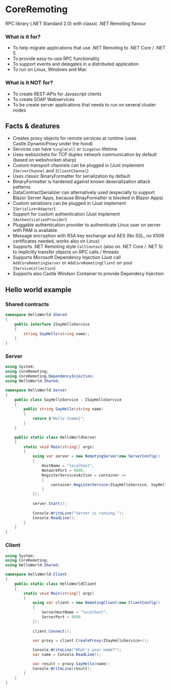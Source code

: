 # CoreRemoting
RPC library (.NET Standard 2.0) with classic .NET Remoting flavour

### What is it for?
- To help migrate applications that use .NET Remoting to .NET Core / .NET 5.
- To provide easy-to-use RPC functionality
- To support events and delegates in a distributed application
- To run on Linux, Windows and Mac

### What is it NOT for?
- To create REST-APIs for Javascript clients
- To create SOAP Webservices
- To be create server applications that needs to run on several cluster nodes

## Facts & deatures
- Creates proxy objects for remote services at runtime (uses Castle.DynamicProxy under the hood)
- Services can have `SingleCall` or `Singeton` lifetime
- Uses websockets for TCP duplex network communication by default (based on webshocket-sharp)
- Custom transport channels can be plugged in (Just implement `IServerChannel` and `IClientChannel`)
- Uses classic BinaryFormatter for serialization by default
- BinaryFormatter is hardened against known deserialization attack patterns
- DataContractSerializer can alternatively used (especially to support Blazor Server Apps, because BinayFormatter is blocked in Blazor Apps)
- Custom serializers can be plugged in (Just implement `ISerializerAdapter`)
- Support for custom authentication (Just implement `IAuthenticationProvider`)
- Pluggable authentication provider to authenticate Linux user on server with PAM is available
- Message encryption with RSA key exchange and AES (No SSL, no X509 certificates needed, works also on Linux)
- Supports .NET Remoting style `CallContext` (also on .NET Core / .NET 5) to implicitly transfer objects on RPC calls / threads
- Supports Microsoft Dependency Injection (Just call `AddCoreRemotingServer` or `AddCoreRemotingClient` on your `IServiceCollection`)
- Supports also Castle Windsor Container to provide Dependecy Injection

## Hello world example
### Shared contracts
```csharp
namespace HelloWorld.Shared
{
    public interface ISayHelloService
    {
        string SayHello(string name);
    }
}
```
### Server
```csharp
using System;
using CoreRemoting;
using CoreRemoting.DependencyInjection;
using HelloWorld.Shared;

namespace HelloWorld.Server
{
    public class SayHelloService : ISayHelloService
    {
        public string SayHello(string name)
        {
            return $"Hello {name}";
        }
    }

    public static class HelloWorldServer
    {
        static void Main(string[] args)
        {
            using var server = new RemotingServer(new ServerConfig()
            {
                HostName = "localhost",
                NetworkPort = 9090,
                RegisterServicesAction = container =>
                {
                    container.RegisterService<ISayHelloService, SayHelloService>(ServiceLifetime.Singleton);
                }
            });
            
            server.Start();
            
            Console.WriteLine("Server is running.");
            Console.ReadLine();
        }
    }
}
```

### Client
```csharp
using System;
using CoreRemoting;
using HelloWorld.Shared;

namespace HelloWorld.Client
{
    public static class HelloWorldClient
    {
        static void Main(string[] args)
        {
            using var client = new RemotingClient(new ClientConfig()
            {
                ServerHostName = "localhost",
                ServerPort = 9090
            });
            
            client.Connect();

            var proxy = client.CreateProxy<ISayHelloService>();
            
            Console.WriteLine("What's your name?");
            var name = Console.ReadLine();

            var result = proxy.SayHello(name);
            Console.WriteLine(result);
        }
    }
}
```
